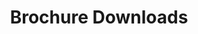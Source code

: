 ---
title: 'Brochure Downloads'
socialImage: '5-shapes-with-grad.png'
seoDescription: >-
              Lincolnshire is the UK location of choice for companies in high-growth, future-focused industry sectors. Invest Lincolnshire helps businesses to relocate, start-up or expand in Lincolnshire - more quickly, efficiently, and cost-effectively.
prefooterimage: entrance-pre-footer-graphic.png              

hero:
  display: true
  heading: 'Brochure Downloads'
  blurb: >-
         Lincolnshire is the UK location of choice for companies in high-growth, future-focused industry sectors. Invest Lincolnshire helps businesses to relocate, start-up or expand in Lincolnshire - more quickly, efficiently, and cost-effectively. Our Brochures contain details of our offers.
  heroImg: '5-shapes-with-grad.png'
brochurechoice:
  display: true
  brochures:
    - image: aem-brochure-cover.png
      title: 'Advanced Engineering & Manufacturing'
      clr: 'bg-invest-blue'
      url: invest-lincs-aem-brochure.pdf
    - image: logistics-brochure-cover.jpg
      title: 'Logistics' 
      clr: 'bg-yellow'      
      url: invest-lincs-logistics-brochure.pdf
    - image: lce-brochure-cover.jpg
      title: 'Low carbon energy & industry'
      clr: 'bg-teal'      
      url: invest-lincs-low-carbon-energy-brochure.pdf
    - image: defence-security-brochure-cover.jpg
      title: 'Defence & Security'
      clr: 'bg-red'      
      url: invest-lincs-defence-security-brochure.pdf
    - image: visitor-economy-brochure-cover.jpg
      title: 'Visitor Economy'
      clr: 'bg-invest-blue'      
      url: invest-lincs-visitor-economy-brochure.pdf
    - image: live-work-brochure-cover.jpg
      title: 'A place to live, work & enjoy'
      clr: 'bg-green'      
      url: invest-lincs-live-work-brochure.pdf
    - image: agrifood-brochure-cover.jpg
      title: Agrifood
      clr: 'bg-green'
      url: invest-lincs-agrifood-brochure.pdf        
    - image: agrifood-logistics-brochure-cover.jpg
      title: 'Agrifood: Cold Chain & Logistics'
      clr: 'bg-pink'
      url: invest-lincs-cold-chain.pdf   
    - image: agrifood-produce-brochure-cover.jpg
      title: 'Agrifood: Fresh Produce & Controlled Environment Agriculture'
      clr: 'bg-lime-green'
      url: invest-lincs-fresh-produce.pdf
    - image: agrifood-seafood-brochure-cover.jpg
      title: 'Agrifood: Seafood Processing & Aquaculture'
      clr: 'bg-sky-blue'
      url:  invest-lincs-seafood.pdf       
layout: brochure-parade                                         
---